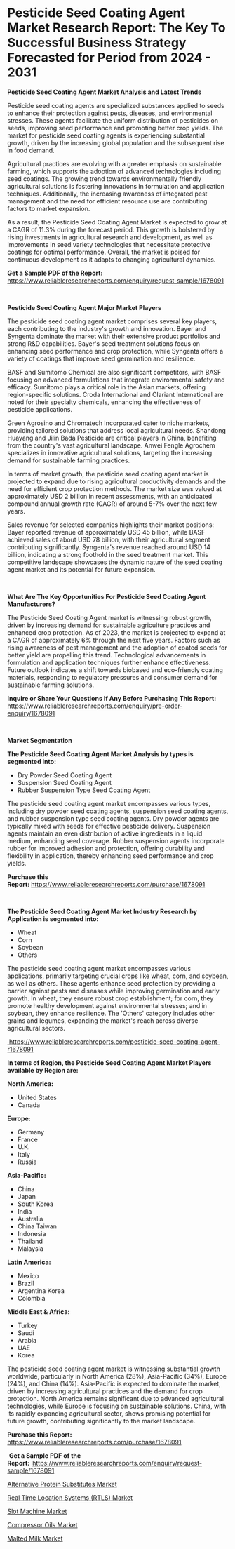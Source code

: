 <p><h1>Pesticide Seed Coating Agent Market Research Report: The Key To Successful Business Strategy Forecasted for Period from 2024 - 2031</h1></p><p><strong>Pesticide Seed Coating Agent Market Analysis and Latest Trends</strong></p>
<p><p>Pesticide seed coating agents are specialized substances applied to seeds to enhance their protection against pests, diseases, and environmental stresses. These agents facilitate the uniform distribution of pesticides on seeds, improving seed performance and promoting better crop yields. The market for pesticide seed coating agents is experiencing substantial growth, driven by the increasing global population and the subsequent rise in food demand. </p><p>Agricultural practices are evolving with a greater emphasis on sustainable farming, which supports the adoption of advanced technologies including seed coatings. The growing trend towards environmentally friendly agricultural solutions is fostering innovations in formulation and application techniques. Additionally, the increasing awareness of integrated pest management and the need for efficient resource use are contributing factors to market expansion. </p><p>As a result, the Pesticide Seed Coating Agent Market is expected to grow at a CAGR of 11.3% during the forecast period. This growth is bolstered by rising investments in agricultural research and development, as well as improvements in seed variety technologies that necessitate protective coatings for optimal performance. Overall, the market is poised for continuous development as it adapts to changing agricultural dynamics.</p></p>
<p><strong>Get a Sample PDF of the Report:&nbsp;</strong> <a href="https://www.reliableresearchreports.com/enquiry/request-sample/1678091?utm_campaign=1453&utm_medium=2&utm_source=Github&utm_content=ia&utm_term=14102024&utm_id=pesticide-seed-coating-agent">https://www.reliableresearchreports.com/enquiry/request-sample/1678091</a></p>
<p>&nbsp;</p>
<p><strong>Pesticide Seed Coating Agent Major Market Players</strong></p>
<p><p>The pesticide seed coating agent market comprises several key players, each contributing to the industry's growth and innovation. Bayer and Syngenta dominate the market with their extensive product portfolios and strong R&D capabilities. Bayer's seed treatment solutions focus on enhancing seed performance and crop protection, while Syngenta offers a variety of coatings that improve seed germination and resilience.</p><p>BASF and Sumitomo Chemical are also significant competitors, with BASF focusing on advanced formulations that integrate environmental safety and efficacy. Sumitomo plays a critical role in the Asian markets, offering region-specific solutions. Croda International and Clariant International are noted for their specialty chemicals, enhancing the effectiveness of pesticide applications.</p><p>Green Agrosino and Chromatech Incorporated cater to niche markets, providing tailored solutions that address local agricultural needs. Shandong Huayang and Jilin Bada Pesticide are critical players in China, benefiting from the country's vast agricultural landscape. Anwei Fengle Agrochem specializes in innovative agricultural solutions, targeting the increasing demand for sustainable farming practices.</p><p>In terms of market growth, the pesticide seed coating agent market is projected to expand due to rising agricultural productivity demands and the need for efficient crop protection methods. The market size was valued at approximately USD 2 billion in recent assessments, with an anticipated compound annual growth rate (CAGR) of around 5-7% over the next few years.</p><p>Sales revenue for selected companies highlights their market positions: Bayer reported revenue of approximately USD 45 billion, while BASF achieved sales of about USD 78 billion, with their agricultural segment contributing significantly. Syngenta's revenue reached around USD 14 billion, indicating a strong foothold in the seed treatment market. This competitive landscape showcases the dynamic nature of the seed coating agent market and its potential for future expansion.</p></p>
<p>&nbsp;</p>
<p><strong>What Are The Key Opportunities For Pesticide Seed Coating Agent Manufacturers?</strong></p>
<p><p>The Pesticide Seed Coating Agent market is witnessing robust growth, driven by increasing demand for sustainable agriculture practices and enhanced crop protection. As of 2023, the market is projected to expand at a CAGR of approximately 6% through the next five years. Factors such as rising awareness of pest management and the adoption of coated seeds for better yield are propelling this trend. Technological advancements in formulation and application techniques further enhance effectiveness. Future outlook indicates a shift towards biobased and eco-friendly coating materials, responding to regulatory pressures and consumer demand for sustainable farming solutions.</p></p>
<p><strong>Inquire or Share Your Questions If Any Before Purchasing This Report:</strong> <a href="https://www.reliableresearchreports.com/enquiry/pre-order-enquiry/1678091?utm_campaign=1453&utm_medium=2&utm_source=Github&utm_content=ia&utm_term=14102024&utm_id=pesticide-seed-coating-agent">https://www.reliableresearchreports.com/enquiry/pre-order-enquiry/1678091</a></p>
<p>&nbsp;</p>
<p><strong>Market Segmentation</strong></p>
<p><strong>The Pesticide Seed Coating Agent Market Analysis by types is segmented into:</strong></p>
<p><ul><li>Dry Powder Seed Coating Agent</li><li>Suspension Seed Coating Agent</li><li>Rubber Suspension Type Seed Coating Agent</li></ul></p>
<p><p>The pesticide seed coating agent market encompasses various types, including dry powder seed coating agents, suspension seed coating agents, and rubber suspension type seed coating agents. Dry powder agents are typically mixed with seeds for effective pesticide delivery. Suspension agents maintain an even distribution of active ingredients in a liquid medium, enhancing seed coverage. Rubber suspension agents incorporate rubber for improved adhesion and protection, offering durability and flexibility in application, thereby enhancing seed performance and crop yields.</p></p>
<p><strong>Purchase this Report:&nbsp;</strong><a href="https://www.reliableresearchreports.com/purchase/1678091?utm_campaign=1453&utm_medium=2&utm_source=Github&utm_content=ia&utm_term=14102024&utm_id=pesticide-seed-coating-agent">https://www.reliableresearchreports.com/purchase/1678091</a></p>
<p>&nbsp;</p>
<p><strong>The Pesticide Seed Coating Agent Market Industry Research by Application is segmented into:</strong></p>
<p><ul><li>Wheat</li><li>Corn</li><li>Soybean</li><li>Others</li></ul></p>
<p><p>The pesticide seed coating agent market encompasses various applications, primarily targeting crucial crops like wheat, corn, and soybean, as well as others. These agents enhance seed protection by providing a barrier against pests and diseases while improving germination and early growth. In wheat, they ensure robust crop establishment; for corn, they promote healthy development against environmental stresses; and in soybean, they enhance resilience. The 'Others' category includes other grains and legumes, expanding the market's reach across diverse agricultural sectors.</p></p>
<p><a href="https://www.reliableresearchreports.com/pesticide-seed-coating-agent-r1678091?utm_campaign=1453&utm_medium=2&utm_source=Github&utm_content=ia&utm_term=14102024&utm_id=pesticide-seed-coating-agent">&nbsp;https://www.reliableresearchreports.com/pesticide-seed-coating-agent-r1678091</a></p>
<p><strong>In terms of Region, the Pesticide Seed Coating Agent Market Players available by Region are:</strong></p>
<p>
    <p> <strong> North America: </strong>
        <ul>
            <li>United States</li>
            <li>Canada</li>
        </ul>
        </p> 
    <p> <strong> Europe: </strong>
        <ul>
            <li>Germany</li>
            <li>France</li>
            <li>U.K.</li>
            <li>Italy</li>
            <li>Russia</li>
        </ul>
        </p> 
    <p> <strong> Asia-Pacific: </strong>
        <ul>
            <li>China</li>
            <li>Japan</li>
            <li>South Korea</li>
            <li>India</li>
            <li>Australia</li>
            <li>China Taiwan</li>
            <li>Indonesia</li>
            <li>Thailand</li>
            <li>Malaysia</li>
        </ul>
        </p> 
    <p> <strong> Latin America: </strong>
        <ul>
            <li>Mexico</li>
            <li>Brazil</li>
            <li>Argentina Korea</li>
            <li>Colombia</li>
        </ul>
        </p> 
    <p> <strong> Middle East & Africa: </strong>
        <ul>
            <li>Turkey</li>
            <li>Saudi</li>
            <li>Arabia</li>
            <li>UAE</li>
            <li>Korea</li>
        </ul>
    </p>
    </p>
<p><p>The pesticide seed coating agent market is witnessing substantial growth worldwide, particularly in North America (28%), Asia-Pacific (34%), Europe (24%), and China (14%). Asia-Pacific is expected to dominate the market, driven by increasing agricultural practices and the demand for crop protection. North America remains significant due to advanced agricultural technologies, while Europe is focusing on sustainable solutions. China, with its rapidly expanding agricultural sector, shows promising potential for future growth, contributing significantly to the market landscape.</p></p>
<p><strong>Purchase this Report: </strong><a href="https://www.reliableresearchreports.com/purchase/1678091?utm_campaign=1453&utm_medium=2&utm_source=Github&utm_content=ia&utm_term=14102024&utm_id=pesticide-seed-coating-agent">https://www.reliableresearchreports.com/purchase/1678091</a></p>
<p>&nbsp;<strong>Get a Sample PDF of the Report:&nbsp;&nbsp;</strong><a href="https://www.reliableresearchreports.com/enquiry/request-sample/1678091?utm_campaign=1453&utm_medium=2&utm_source=Github&utm_content=ia&utm_term=14102024&utm_id=pesticide-seed-coating-agent">https://www.reliableresearchreports.com/enquiry/request-sample/1678091</a></p>
<p><strong></strong></p>
<p><p><a href="https://www.linkedin.com/pulse/decoding-alternative-protein-substitutes-market-signals-growth-se9ce?utm_campaign=1453&utm_medium=2&utm_source=Github&utm_content=ia&utm_term=14102024&utm_id=pesticide-seed-coating-agent">Alternative Protein Substitutes Market</a></p><p><a href="https://www.linkedin.com/pulse/real-time-location-systems-rtls-market-size-type-rfidwi-fiultrasoundinfraredzigbeeultra-onm6e?utm_campaign=1453&utm_medium=2&utm_source=Github&utm_content=ia&utm_term=14102024&utm_id=pesticide-seed-coating-agent">Real Time Location Systems (RTLS) Market</a></p><p><a href="https://www.linkedin.com/pulse/slot-machine-market-segmentation-geographical-regions-mcjrc?utm_campaign=1453&utm_medium=2&utm_source=Github&utm_content=ia&utm_term=14102024&utm_id=pesticide-seed-coating-agent">Slot Machine Market</a></p><p><a href="https://www.linkedin.com/pulse/driving-forces-global-compressor-oils-market-trends-applications-wb2dc?utm_campaign=1453&utm_medium=2&utm_source=Github&utm_content=ia&utm_term=14102024&utm_id=pesticide-seed-coating-agent">Compressor Oils Market</a></p><p><a href="https://www.linkedin.com/pulse/global-malted-milk-market-opportunities-challenges2024-2031-e5ulc?utm_campaign=1453&utm_medium=2&utm_source=Github&utm_content=ia&utm_term=14102024&utm_id=pesticide-seed-coating-agent">Malted Milk Market</a></p></p>